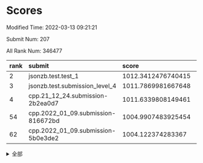 # Scores

Modified Time: 2022-03-13 09:21:21

Submit Num: 207

All Rank Num: 346477

| rank |               submit               |       score        |       sigma        | pk_num |
| :--- | :--------------------------------- | :----------------- | :----------------- | :----- |
| 2    | jsonzb.test.test_1                 | 1012.3412476740415 | 0.7966697437642808 | 6696   |
| 3    | jsonzb.test.submission_level_4     | 1011.7869981667648 | 0.7916069311990864 | 6698   |
| 4    | cpp.21_12_24.submission-2b2ea0d7   | 1011.6339808149461 | 0.7807867784857666 | 6694   |
| 54   | cpp.2022_01_09.submission-816672bd | 1004.9907483925454 | 0.7149265077612212 | 6699   |
| 62   | cpp.2022_01_09.submission-5b0e3de2 | 1004.122374283367  | 0.713635113897504  | 6697   |


<details>
<summary>全部</summary>

| rank |                 submit                 |       score        |       sigma        | pk_num |
| :--- | :------------------------------------- | :----------------- | :----------------- | :----- |
| 1    | gobigger.level_3.submission_level_3_20 | 1012.4936050775848 | 0.8024534341458773 | 6694   |
| 2    | jsonzb.test.test_1                     | 1012.3412476740415 | 0.7966697437642808 | 6696   |
| 3    | jsonzb.test.submission_level_4         | 1011.7869981667648 | 0.7916069311990864 | 6698   |
| 4    | cpp.21_12_24.submission-2b2ea0d7       | 1011.6339808149461 | 0.7807867784857666 | 6694   |
| 5    | gobigger.level_3.submission_level_3_15 | 1011.5534699020253 | 0.7667998838568704 | 6694   |
| 6    | gobigger.level_3.submission_level_3_6  | 1011.512780487519  | 0.7892029445852242 | 6694   |
| 7    | gobigger.level_3.submission_level_3_16 | 1011.4321619933454 | 0.7540399575599834 | 6706   |
| 8    | gobigger.level_3.submission_level_3_9  | 1011.3134229095419 | 0.7604825066746894 | 6694   |
| 9    | gobigger.level_3.submission_level_3_34 | 1011.2823097143989 | 0.8036540474180686 | 6700   |
| 10   | gobigger.level_3.submission_level_3_21 | 1011.2599287165137 | 0.7620266274800529 | 6693   |
| 11   | gobigger.level_3.submission_level_3_24 | 1011.0860304715627 | 0.7554751674958055 | 6698   |
| 12   | gobigger.level_3.submission_level_3_27 | 1010.7877017395    | 0.771211003338105  | 6701   |
| 13   | gobigger.level_3.submission_level_3_4  | 1010.7121749438996 | 0.7523087875516998 | 6700   |
| 14   | gobigger.level_3.submission_level_3_39 | 1010.7117546963431 | 0.766558906112561  | 6698   |
| 15   | gobigger.level_3.submission_level_3_19 | 1010.6040398004011 | 0.7706634694943691 | 6695   |
| 16   | gobigger.level_3.submission_level_3_36 | 1010.4867763516069 | 0.7727258523685472 | 6694   |
| 17   | gobigger.level_3.submission_level_3_37 | 1010.3961227602151 | 0.7604353312005836 | 6693   |
| 18   | gobigger.level_3.submission_level_3_30 | 1010.2964683817636 | 0.7535702111193809 | 6689   |
| 19   | gobigger.level_3.submission_level_3_29 | 1010.2315369345527 | 0.7684528763646357 | 6697   |
| 20   | gobigger.level_3.submission_level_3_47 | 1010.2022280140454 | 0.75767042470069   | 6689   |
| 21   | gobigger.level_3.submission_level_3_44 | 1010.1266906228387 | 0.7537744071839881 | 6686   |
| 22   | gobigger.level_3.submission_level_3_42 | 1010.1244218899932 | 0.7670560950916645 | 6698   |
| 23   | gobigger.level_3.submission_level_3_0  | 1010.057625153556  | 0.7529500117371313 | 6698   |
| 24   | gobigger.level_3.submission_level_3_22 | 1010.0052439511937 | 0.7441947142537723 | 6693   |
| 25   | gobigger.level_3.submission_level_3_2  | 1009.9759659397574 | 0.7581483978594724 | 6699   |
| 26   | gobigger.level_3.submission_level_3_28 | 1009.9704575235312 | 0.7531669903300476 | 6696   |
| 27   | gobigger.level_3.submission_level_3_33 | 1009.9616301096347 | 0.7646885347596907 | 6696   |
| 28   | gobigger.level_3.submission_level_3_32 | 1009.9385262878583 | 0.7805075718326271 | 6695   |
| 29   | gobigger.level_3.submission_level_3_46 | 1009.8846471227578 | 0.7307968208482083 | 6701   |
| 30   | gobigger.level_3.submission_level_3_12 | 1009.8658448814334 | 0.7514033941279188 | 6692   |
| 31   | gobigger.level_3.submission_level_3_23 | 1009.8287290582996 | 0.743768686591577  | 6696   |
| 32   | gobigger.level_3.submission_level_3_26 | 1009.7192528335568 | 0.7561367922598377 | 6697   |
| 33   | gobigger.level_3.submission_level_3_45 | 1009.6923387484719 | 0.7579313011786788 | 6699   |
| 34   | gobigger.level_3.submission_level_3_48 | 1009.614590232656  | 0.7420588508034532 | 6696   |
| 35   | gobigger.level_3.submission_level_3_11 | 1009.6070430023193 | 0.7361155664179653 | 6694   |
| 36   | gobigger.level_3.submission_level_3_41 | 1009.5902656538369 | 0.7657140655787841 | 6694   |
| 37   | gobigger.level_3.submission_level_3_1  | 1009.5850128030814 | 0.7318000455961142 | 6695   |
| 38   | gobigger.level_3.submission_level_3_25 | 1009.5627550142985 | 0.7711909251173853 | 6698   |
| 39   | gobigger.level_3.submission_level_3_43 | 1009.5530925841123 | 0.7420353544251723 | 6700   |
| 40   | gobigger.level_3.submission_level_3_13 | 1009.4067574794603 | 0.7493449724885554 | 6691   |
| 41   | gobigger.level_3.submission_level_3_38 | 1009.3310765480604 | 0.7431457021834568 | 6693   |
| 42   | gobigger.level_3.submission_level_3_40 | 1009.2387508390191 | 0.7473514710643787 | 6692   |
| 43   | gobigger.level_3.submission_level_3_7  | 1009.2314657413    | 0.7209896431058649 | 6697   |
| 44   | gobigger.level_3.submission_level_3_35 | 1009.2141639314644 | 0.747119889505252  | 6695   |
| 45   | gobigger.level_3.submission_level_3_10 | 1009.1497309072163 | 0.7452644467500049 | 6696   |
| 46   | gobigger.level_3.submission_level_3_8  | 1008.9955358228415 | 0.7588415711538937 | 6694   |
| 47   | gobigger.level_3.submission_level_3_3  | 1008.8875625478033 | 0.7573086358833445 | 6697   |
| 48   | gobigger.level_3.submission_level_3_18 | 1008.8400271414367 | 0.7353718194886906 | 6699   |
| 49   | gobigger.level_3.submission_level_3_14 | 1008.7386594824447 | 0.7389809245213418 | 6698   |
| 50   | gobigger.level_3.submission_level_3_31 | 1008.7198048186108 | 0.7590589527513103 | 6696   |
| 51   | gobigger.level_3.submission_level_3_49 | 1008.6795931757517 | 0.7296502116756884 | 6696   |
| 52   | gobigger.level_3.submission_level_3_17 | 1008.1560082450362 | 0.7446691297473487 | 6699   |
| 53   | gobigger.level_3.submission_level_3_5  | 1008.1120132739991 | 0.7542679660285846 | 6691   |
| 54   | cpp.2022_01_09.submission-816672bd     | 1004.9907483925454 | 0.7149265077612212 | 6699   |
| 55   | gobigger.level_1.submission_level_1_49 | 1004.829647876402  | 0.7213445246892048 | 6690   |
| 56   | gobigger.level_1.submission_level_1_0  | 1004.6789012953399 | 0.7178316550596536 | 6693   |
| 57   | gobigger.level_1.submission_level_1_7  | 1004.5736663744644 | 0.7262038665965344 | 6697   |
| 58   | gobigger.level_1.submission_level_1_8  | 1004.3676988495994 | 0.7161316236290628 | 6689   |
| 59   | gobigger.level_1.submission_level_1_34 | 1004.3552710809879 | 0.7206942930691668 | 6690   |
| 60   | gobigger.level_1.submission_level_1_6  | 1004.2448624562863 | 0.7143366755504591 | 6698   |
| 61   | gobigger.level_1.submission_level_1_26 | 1004.2391620675438 | 0.7288554239821566 | 6697   |
| 62   | cpp.2022_01_09.submission-5b0e3de2     | 1004.122374283367  | 0.713635113897504  | 6697   |
| 63   | gobigger.level_1.submission_level_1_36 | 1004.0558476203896 | 0.7159580977649858 | 6700   |
| 64   | gobigger.level_1.submission_level_1_41 | 1004.0499900273603 | 0.7230961754557048 | 6693   |
| 65   | gobigger.level_1.submission_level_1_11 | 1003.9724187634821 | 0.7147527939287135 | 6694   |
| 66   | gobigger.level_1.submission_level_1_20 | 1003.8916021475899 | 0.7083052253726427 | 6692   |
| 67   | gobigger.level_1.submission_level_1_46 | 1003.8899893757471 | 0.7229666815578869 | 6691   |
| 68   | gobigger.level_1.submission_level_1_43 | 1003.8493248958564 | 0.7101160034703591 | 6694   |
| 69   | gobigger.level_1.submission_level_1_40 | 1003.745794116548  | 0.7208116314543604 | 6702   |
| 70   | gobigger.level_1.submission_level_1_18 | 1003.7449131806951 | 0.7278594026531074 | 6694   |
| 71   | gobigger.level_1.submission_level_1_1  | 1003.6108336057738 | 0.7242426437320812 | 6695   |
| 72   | gobigger.level_1.submission_level_1_33 | 1003.5959904977906 | 0.7120316907631056 | 6695   |
| 73   | gobigger.level_1.submission_level_1_37 | 1003.5097825758085 | 0.7248413722685394 | 6693   |
| 74   | gobigger.level_1.submission_level_1_12 | 1003.4491010523823 | 0.723033321586946  | 6697   |
| 75   | gobigger.level_1.submission_level_1_21 | 1003.4211611375152 | 0.7165913494776668 | 6697   |
| 76   | gobigger.level_1.submission_level_1_19 | 1003.3845160019312 | 0.721295012182575  | 6696   |
| 77   | gobigger.level_1.submission_level_1_39 | 1003.3491642373833 | 0.7258414440534787 | 6695   |
| 78   | gobigger.level_1.submission_level_1_45 | 1003.3179138701292 | 0.7245307098429876 | 6693   |
| 79   | gobigger.level_1.submission_level_1_38 | 1003.1603717315344 | 0.7157490758895099 | 6691   |
| 80   | gobigger.level_1.submission_level_1_42 | 1003.1379786777218 | 0.7119002725486987 | 6694   |
| 81   | gobigger.level_1.submission_level_1_24 | 1003.1123237784312 | 0.7177456255141089 | 6695   |
| 82   | gobigger.level_1.submission_level_1_5  | 1003.1075484092256 | 0.7229759796303006 | 6698   |
| 83   | gobigger.level_1.submission_level_1_13 | 1003.0972645510882 | 0.7139934230893826 | 6694   |
| 84   | gobigger.level_1.submission_level_1_16 | 1003.0939070390272 | 0.7138329894645018 | 6700   |
| 85   | gobigger.level_1.submission_level_1_22 | 1003.0834182310584 | 0.7142935214175569 | 6695   |
| 86   | gobigger.level_1.submission_level_1_32 | 1003.0492541230943 | 0.7101871791713142 | 6696   |
| 87   | gobigger.level_1.submission_level_1_29 | 1003.0413430507217 | 0.7211304828673637 | 6696   |
| 88   | gobigger.level_1.submission_level_1_2  | 1003.0314059144231 | 0.7134565603093298 | 6692   |
| 89   | gobigger.level_1.submission_level_1_48 | 1003.0030207765561 | 0.7242024047167966 | 6696   |
| 90   | gobigger.level_1.submission_level_1_17 | 1003.0017358786266 | 0.7097984668346985 | 6700   |
| 91   | gobigger.level_1.submission_level_1_35 | 1002.9983410566973 | 0.7219672033717163 | 6698   |
| 92   | gobigger.level_1.submission_level_1_15 | 1002.9891941577428 | 0.7200452683520416 | 6689   |
| 93   | gobigger.level_1.submission_level_1_27 | 1002.9820043744289 | 0.7129520839859183 | 6696   |
| 94   | gobigger.level_1.submission_level_1_31 | 1002.9167661951129 | 0.7175627318004028 | 6692   |
| 95   | gobigger.level_1.submission_level_1_28 | 1002.8378535685465 | 0.7120192298500541 | 6699   |
| 96   | gobigger.level_1.submission_level_1_9  | 1002.7899596780904 | 0.7115762350859056 | 6694   |
| 97   | gobigger.level_1.submission_level_1_10 | 1002.6485707836462 | 0.7234409552223239 | 6694   |
| 98   | gobigger.level_1.submission_level_1_4  | 1002.6474930751253 | 0.7135366200337107 | 6695   |
| 99   | gobigger.level_1.submission_level_1_23 | 1002.6072520096469 | 0.7062348815831022 | 6693   |
| 100  | gobigger.level_1.submission_level_1_3  | 1002.4759975207309 | 0.7201130206491732 | 6697   |
| 101  | gobigger.level_1.submission_level_1_47 | 1002.3495421927713 | 0.7101939333018104 | 6696   |
| 102  | gobigger.level_1.submission_level_1_30 | 1002.3388873151353 | 0.7128364877893156 | 6700   |
| 103  | gobigger.level_1.submission_level_1_25 | 1002.3188278185957 | 0.7052958471576646 | 6692   |
| 104  | gobigger.level_1.submission_level_1_44 | 1002.30429417947   | 0.7210037939347449 | 6696   |
| 105  | gobigger.level_1.submission_level_1_14 | 1002.2202440879621 | 0.711286437045844  | 6693   |
| 106  | gobigger.random.submission_random_32   | 997.4208221637609  | 0.7141665730723591 | 6698   |
| 107  | gobigger.random.submission_random_25   | 997.1337466588343  | 0.7213642245670345 | 6696   |
| 108  | gobigger.random.submission_random_38   | 997.1196543113568  | 0.7057359975202445 | 6697   |
| 109  | gobigger.random.submission_random_5    | 997.0198816017348  | 0.7031879454340194 | 6695   |
| 110  | gobigger.random.submission_random_18   | 996.9898903784687  | 0.7045710251400142 | 6694   |
| 111  | gobigger.random.submission_random_6    | 996.9767622449942  | 0.7156380221943432 | 6694   |
| 112  | gobigger.random.submission_random_49   | 996.8752958285388  | 0.7050562587386194 | 6695   |
| 113  | gobigger.random.submission_random_47   | 996.825072496531   | 0.7233661809512112 | 6692   |
| 114  | gobigger.random.submission_random_40   | 996.7501688589374  | 0.7058418336045267 | 6693   |
| 115  | gobigger.random.submission_random_37   | 996.6506265110855  | 0.7106315252026585 | 6698   |
| 116  | gobigger.random.submission_random_29   | 996.646346012336   | 0.7145250995698965 | 6698   |
| 117  | gobigger.random.submission_random_15   | 996.6463024811723  | 0.7101912546003891 | 6695   |
| 118  | gobigger.random.submission_random_9    | 996.5375471161503  | 0.6985299105011432 | 6695   |
| 119  | gobigger.random.submission_random_10   | 996.4494876861218  | 0.7001262208990439 | 6691   |
| 120  | gobigger.random.submission_random_14   | 996.4365711188241  | 0.6996735586759201 | 6693   |
| 121  | gobigger.random.submission_random_11   | 996.3896622990262  | 0.7107233972410054 | 6693   |
| 122  | gobigger.random.submission_random_23   | 996.3368304629206  | 0.7052227280429103 | 6696   |
| 123  | gobigger.random.submission_random_45   | 996.333890516996   | 0.7069184260195978 | 6696   |
| 124  | gobigger.random.submission_random_30   | 996.2147890614178  | 0.7150880193872321 | 6699   |
| 125  | gobigger.random.submission_random_21   | 996.1530979624536  | 0.7280485720816687 | 6696   |
| 126  | gobigger.random.submission_random_17   | 996.0991619228666  | 0.7047813578847641 | 6691   |
| 127  | gobigger.random.submission_random_44   | 996.0969491701534  | 0.7010561825236021 | 6695   |
| 128  | gobigger.random.submission_random_27   | 996.0632952326631  | 0.7117672739375104 | 6696   |
| 129  | gobigger.random.submission_random_0    | 996.0056962092093  | 0.7090447989603803 | 6698   |
| 130  | gobigger.random.submission_random_42   | 995.9223325659945  | 0.7156374290173704 | 6691   |
| 131  | gobigger.random.submission_random_1    | 995.9170846826477  | 0.7045391530554449 | 6688   |
| 132  | gobigger.random.submission_random_24   | 995.9040503137069  | 0.7178830127703547 | 6695   |
| 133  | gobigger.random.submission_random_7    | 995.8797551974827  | 0.7120094598077928 | 6691   |
| 134  | gobigger.random.submission_random_39   | 995.80298684473    | 0.7132886460542878 | 6695   |
| 135  | gobigger.random.submission_random_35   | 995.7736759405619  | 0.7093981840158582 | 6695   |
| 136  | gobigger.random.submission_random_2    | 995.7702084171333  | 0.6971916293939744 | 6701   |
| 137  | gobigger.random.submission_random_20   | 995.7091176899722  | 0.7049813627915557 | 6700   |
| 138  | gobigger.random.submission_random_34   | 995.6306855574958  | 0.7052144296794147 | 6695   |
| 139  | gobigger.random.submission_random_31   | 995.6049052774437  | 0.7106100004620203 | 6691   |
| 140  | gobigger.random.submission_random_3    | 995.5617741955571  | 0.712243628529358  | 6698   |
| 141  | gobigger.random.submission_random_28   | 995.5587267436943  | 0.7065051010569966 | 6690   |
| 142  | gobigger.random.submission_random_48   | 995.4867151036949  | 0.7140552759321085 | 6697   |
| 143  | gobigger.random.submission_random_8    | 995.4677570572354  | 0.7265662774003951 | 6699   |
| 144  | gobigger.random.submission_random_41   | 995.4558810772263  | 0.7232252906283883 | 6696   |
| 145  | gobigger.random.submission_random_12   | 995.4179002900851  | 0.7104312378564394 | 6697   |
| 146  | gobigger.random.submission_random_16   | 995.3555693051329  | 0.7065697906531843 | 6695   |
| 147  | gobigger.random.submission_random_33   | 995.2958792947608  | 0.7156206500045988 | 6695   |
| 148  | gobigger.random.submission_random_26   | 995.2856780644206  | 0.7155009624126233 | 6697   |
| 149  | gobigger.random.submission_random_46   | 995.2415653558542  | 0.7121398242181093 | 6694   |
| 150  | gobigger.random.submission_random_19   | 995.2353291153659  | 0.7036677330478888 | 6691   |
| 151  | gobigger.random.submission_random_4    | 995.2079719309621  | 0.7130050095387801 | 6699   |
| 152  | gobigger.random.submission_random_43   | 995.1682552618367  | 0.715826707747498  | 6693   |
| 153  | gobigger.random.submission_random_22   | 994.8771838400173  | 0.7164743193661923 | 6697   |
| 154  | gobigger.random.submission_random_36   | 994.8222483544489  | 0.7204688476791157 | 6694   |
| 155  | gobigger.random.submission_random_13   | 994.6596606032606  | 0.7170090374405619 | 6692   |
| 156  | gobigger.level_2.submission_level_2_46 | 994.6169512253254  | 0.7432105498212921 | 6699   |
| 157  | gobigger.level_2.submission_level_2_17 | 994.3132627472281  | 0.7292933116572983 | 6697   |
| 158  | gobigger.level_2.submission_level_2_4  | 994.0579156060201  | 0.7254700759725374 | 6697   |
| 159  | gobigger.level_2.submission_level_2_10 | 993.5567931010103  | 0.7429693320303927 | 6694   |
| 160  | gobigger.level_2.submission_level_2_48 | 993.4044258370933  | 0.7237381973095516 | 6701   |
| 161  | gobigger.level_2.submission_level_2_26 | 993.2479360287584  | 0.7608720207572751 | 6696   |
| 162  | gobigger.level_2.submission_level_2_38 | 993.1093260393975  | 0.718417817959366  | 6691   |
| 163  | gobigger.level_2.submission_level_2_8  | 993.0894899362852  | 0.739613819435243  | 6700   |
| 164  | gobigger.level_2.submission_level_2_25 | 993.0766723384436  | 0.7294667206066426 | 6701   |
| 165  | gobigger.level_2.submission_level_2_16 | 993.0583249531579  | 0.7509396875055385 | 6696   |
| 166  | gobigger.level_2.submission_level_2_32 | 992.9472035903386  | 0.7647841288634829 | 6690   |
| 167  | gobigger.level_2.submission_level_2_28 | 992.9254101079026  | 0.7342068953085833 | 6693   |
| 168  | gobigger.level_2.submission_level_2_21 | 992.9125231491776  | 0.75273691759483   | 6696   |
| 169  | gobigger.level_2.submission_level_2_6  | 992.9080528852236  | 0.7434406751187235 | 6692   |
| 170  | gobigger.level_2.submission_level_2_43 | 992.8059477555388  | 0.7339712397337033 | 6694   |
| 171  | gobigger.level_2.submission_level_2_35 | 992.6646830150706  | 0.746437239141083  | 6694   |
| 172  | gobigger.level_2.submission_level_2_9  | 992.4093366638471  | 0.7242883824149974 | 6693   |
| 173  | gobigger.level_2.submission_level_2_47 | 992.3953022487042  | 0.7380210144475355 | 6693   |
| 174  | gobigger.level_2.submission_level_2_41 | 992.2501579241101  | 0.7402893959381919 | 6696   |
| 175  | gobigger.level_2.submission_level_2_0  | 992.2198602745971  | 0.7395220519611698 | 6695   |
| 176  | gobigger.level_2.submission_level_2_14 | 992.1449690630949  | 0.7443256140027221 | 6696   |
| 177  | gobigger.level_2.submission_level_2_23 | 992.1077071181907  | 0.7597044818421248 | 6696   |
| 178  | gobigger.level_2.submission_level_2_22 | 992.1072834424126  | 0.7456880326795661 | 6695   |
| 179  | gobigger.level_2.submission_level_2_29 | 992.072334893285   | 0.7681184548835324 | 6695   |
| 180  | gobigger.level_2.submission_level_2_11 | 992.0449128749956  | 0.7476521741017153 | 6693   |
| 181  | gobigger.level_2.submission_level_2_2  | 992.0278019156962  | 0.7333613246670706 | 6693   |
| 182  | gobigger.level_2.submission_level_2_27 | 992.0203184467031  | 0.7522267352758862 | 6691   |
| 183  | gobigger.level_2.submission_level_2_42 | 991.9893011914277  | 0.7534160512814181 | 6693   |
| 184  | gobigger.level_2.submission_level_2_31 | 991.9654160830851  | 0.7469555520259633 | 6689   |
| 185  | gobigger.level_2.submission_level_2_39 | 991.9371905560012  | 0.7481055333490454 | 6695   |
| 186  | gobigger.level_2.submission_level_2_49 | 991.8644069083033  | 0.7431950149531581 | 6697   |
| 187  | gobigger.level_2.submission_level_2_45 | 991.8165339356119  | 0.7538845788864702 | 6695   |
| 188  | gobigger.level_2.submission_level_2_7  | 991.8032540554407  | 0.7384524240949029 | 6698   |
| 189  | gobigger.level_2.submission_level_2_3  | 991.7208447290366  | 0.7630556939866936 | 6697   |
| 190  | gobigger.level_2.submission_level_2_19 | 991.6832629449393  | 0.7458098185638374 | 6691   |
| 191  | gobigger.level_2.submission_level_2_37 | 991.669346131035   | 0.7462038243427127 | 6700   |
| 192  | gobigger.level_2.submission_level_2_34 | 991.6555395733917  | 0.7519829394380261 | 6694   |
| 193  | gobigger.level_2.submission_level_2_1  | 991.6384749933003  | 0.7709662719019654 | 6696   |
| 194  | gobigger.level_2.submission_level_2_40 | 991.6292624869297  | 0.7577387596129368 | 6689   |
| 195  | gobigger.level_2.submission_level_2_13 | 991.5302769642167  | 0.7313100703379946 | 6693   |
| 196  | gobigger.level_2.submission_level_2_33 | 991.3389541672274  | 0.7606941871077695 | 6694   |
| 197  | gobigger.level_2.submission_level_2_15 | 991.0683445403675  | 0.7579625421819861 | 6692   |
| 198  | gobigger.level_2.submission_level_2_30 | 990.8806552124884  | 0.748171694907008  | 6699   |
| 199  | gobigger.level_2.submission_level_2_18 | 990.8748871019063  | 0.7373327460559744 | 6697   |
| 200  | gobigger.level_2.submission_level_2_36 | 990.6541006597677  | 0.7558066999238153 | 6695   |
| 201  | gobigger.level_2.submission_level_2_12 | 990.5666902510676  | 0.7929406857962554 | 6700   |
| 202  | gobigger.level_2.submission_level_2_5  | 990.5019785739491  | 0.7723996844233489 | 6697   |
| 203  | gobigger.level_2.submission_level_2_24 | 990.483292991167   | 0.7686092617902529 | 6698   |
| 204  | gobigger.level_2.submission_level_2_44 | 990.4049894509069  | 0.7728684501070159 | 6696   |
| 205  | gobigger.level_2.submission_level_2_20 | 990.259850835032   | 0.7798687961947381 | 6695   |
| 206  | gobigger.none.submission_none_1        | 976.7354926995395  | 1.3824469047282075 | 6693   |
| 207  | gobigger.none.submission_none_0        | 976.0876624531655  | 1.4634481230875809 | 6695   |

</details>